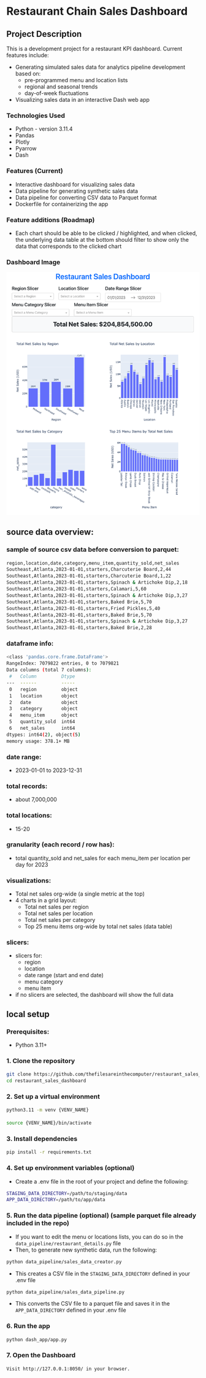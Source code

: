 # Restaurant Chain Sales Dashboard

## Project Description
This is a development project for a restaurant KPI dashboard.
Current features include:
- Generating simulated sales data for analytics pipeline development based on: 
    - pre-programmed menu and location lists 
    - regional and seasonal trends
    - day-of-week fluctuations
- Visualizing sales data in an interactive Dash web app


### Technologies Used
- Python - version 3.11.4
- Pandas
- Plotly
- Pyarrow
- Dash

### Features (Current)
- Interactive dashboard for visualizing sales data
- Data pipeline for generating synthetic sales data
- Data pipeline for converting CSV data to Parquet format
- Dockerfile for containerizing the app

### Feature additions (Roadmap)
- Each chart should be able to be clicked / highlighted, and when clicked, the underlying data table at the bottom should filter to show only the data that corresponds to the clicked chart

### Dashboard Image
![Dashboard Image](/dash_app/assets/dashboard_screenshot.png)

## source data overview:

### sample of source csv data before conversion to parquet:
```bash
region,location,date,category,menu_item,quantity_sold,net_sales
Southeast,Atlanta,2023-01-01,starters,Charcuterie Board,2,44
Southeast,Atlanta,2023-01-01,starters,Charcuterie Board,1,22
Southeast,Atlanta,2023-01-01,starters,Spinach & Artichoke Dip,2,18
Southeast,Atlanta,2023-01-01,starters,Calamari,5,60
Southeast,Atlanta,2023-01-01,starters,Spinach & Artichoke Dip,3,27
Southeast,Atlanta,2023-01-01,starters,Baked Brie,5,70
Southeast,Atlanta,2023-01-01,starters,Fried Pickles,5,40
Southeast,Atlanta,2023-01-01,starters,Baked Brie,5,70
Southeast,Atlanta,2023-01-01,starters,Spinach & Artichoke Dip,3,27
Southeast,Atlanta,2023-01-01,starters,Baked Brie,2,28
```

### dataframe info:
```bash
<class 'pandas.core.frame.DataFrame'>
RangeIndex: 7079822 entries, 0 to 7079821
Data columns (total 7 columns):
 #   Column         Dtype 
---  ------         ----- 
 0   region         object
 1   location       object
 2   date           object
 3   category       object
 4   menu_item      object
 5   quantity_sold  int64 
 6   net_sales      int64 
dtypes: int64(2), object(5)
memory usage: 378.1+ MB
```

### date range: 
- 2023-01-01 to 2023-12-31

### total records: 
- about 7,000,000

### total locations: 
- 15-20

### granularity (each record / row has): 
- total quantity_sold and net_sales for each menu_item per location per day for 2023

### visualizations:
- Total net sales org-wide (a single metric at the top)
- 4 charts in a grid layout:
    - Total net sales per region
    - Total net sales per location
    - Total net sales per category
    - Top 25 menu items org-wide by total net sales (data table)

### slicers:
- slicers for:
    - region
    - location
    - date range (start and end date)
    - menu category
    - menu item
- if no slicers are selected, the dashboard will show the full data

## local setup

### Prerequisites:
- Python 3.11+

### 1. Clone the repository
```bash
git clone https://github.com/thefilesareinthecomputer/restaurant_sales_dashboard.git
cd restaurant_sales_dashboard
```
### 2. Set up a virtual environment
```bash
python3.11 -m venv {VENV_NAME}

source {VENV_NAME}/bin/activate
```

### 3. Install dependencies
```bash
pip install -r requirements.txt
```

### 4. Set up environment variables (optional)
- Create a .env file in the root of your project and define the following:
```bash
STAGING_DATA_DIRECTORY=/path/to/staging/data
APP_DATA_DIRECTORY=/path/to/app/data
```

### 5. Run the data pipeline (optional) (sample parquet file already included in the repo)
- If you want to edit the menu or locations lists, you can do so in the `data_pipeline/restaurant_details.py` file
- Then, to generate new synthetic data, run the following:
```bash
python data_pipeline/sales_data_creator.py
```
- This creates a CSV file in the `STAGING_DATA_DIRECTORY` defined in your .env file
```bash
python data_pipeline/sales_data_pipeline.py
```
- This converts the CSV file to a parquet file and saves it in the `APP_DATA_DIRECTORY` defined in your .env file

### 6. Run the app
```bash
python dash_app/app.py
```

### 7. Open the Dashboard
```bash
Visit http://127.0.0.1:8050/ in your browser.
```